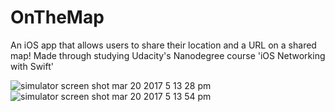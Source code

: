 # OnTheMap
An iOS app that allows users to share their location and a URL on a shared map! Made through studying Udacity's Nanodegree course 'iOS Networking with Swift'

![simulator screen shot mar 20 2017 5 13 28 pm](https://cloud.githubusercontent.com/assets/21269767/24122056/dad222f4-0d90-11e7-9d41-e27c2ab92e0e.png)
![simulator screen shot mar 20 2017 5 13 54 pm](https://cloud.githubusercontent.com/assets/21269767/24122057/dada0136-0d90-11e7-98ac-0270ef91148f.png)


